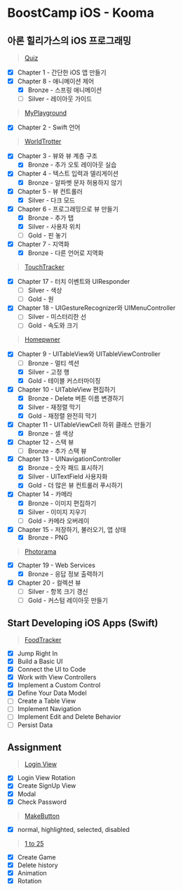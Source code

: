 # BoostCamp iOS - Kooma

## 아론 힐리가스의 iOS 프로그래밍
> [Quiz](https://github.com/leejun6694/BoostCamp_iOS_kooma/tree/master/Aaron%20Hillegass/Quiz)
- [x] Chapter 1 - 간단한 iOS 앱 만들기
- [x] Chapter 8 - 애니메이션 제어
  - [x] Bronze - 스프링 애니메이션
  - [ ] Silver - 레이아웃 가이드
> [MyPlayground](https://github.com/leejun6694/BoostCamp_iOS_kooma/tree/master/Aaron%20Hillegass/MyPlayground.playground)
- [x] Chapter 2 - Swift 언어
> [WorldTrotter](https://github.com/leejun6694/BoostCamp_iOS_kooma/tree/master/Aaron%20Hillegass/WorldTrotter)
- [x] Chapter 3 - 뷰와 뷰 계층 구조
  - [x] Bronze - 추가 오토 레이아웃 실습
- [x] Chapter 4 - 텍스트 입력과 델리게이션
  - [x] Bronze - 알파벳 문자 허용하지 않기
- [x] Chapter 5 - 뷰 컨트롤러
  - [x] Silver - 다크 모드
- [x] Chapter 6 - 프로그래밍으로 뷰 만들기
  - [x] Bronze - 추가 탭
  - [x] Silver - 사용자 위치
  - [ ] Gold - 핀 놓기
- [x] Chapter 7 - 지역화
  - [x] Bronze - 다른 언어로 지역화
> [TouchTracker](https://github.com/leejun6694/BoostCamp_iOS_kooma/tree/master/Aaron%20Hillegass/TouchTracker)
- [x] Chapter 17 - 터치 이벤트와 UIResponder
  - [ ] Silver - 색상
  - [ ] Gold - 원
- [x] Chapter 18 - UIGestureRecognizer와 UIMenuController
  - [ ] Silver - 미스터리한 선
  - [ ] Gold - 속도와 크기
> [Homepwner](https://github.com/leejun6694/BoostCamp_iOS_kooma/tree/master/Aaron%20Hillegass/Homepwner)
- [x] Chapter 9 - UITableView와 UITableViewController
  - [ ] Bronze - 멀티 섹션
  - [x] Silver - 고정 행
  - [x] Gold - 테이블 커스터마이징
- [x] Chapter 10 - UITableView 편집하기
  - [x] Bronze - Delete 버튼 이름 변경하기
  - [x] Silver - 재정렬 막기
  - [x] Gold - 재정렬 완전히 막기
- [x] Chapter 11 - UITableViewCell 하위 클래스 만들기
  - [x] Bronze - 셀 색상
- [x] Chapter 12 - 스택 뷰
  - [ ] Bronze - 추가 스택 뷰
- [x] Chapter 13 - UINavigationController
  - [x] Bronze - 숫자 패드 표시하기
  - [x] Silver - UITextField 사용자화
  - [x] Gold - 더 많은 뷰 컨트롤러 푸시하기
- [x] Chapter 14 - 카메라
  - [x] Bronze - 이미지 편집하기
  - [x] Silver - 이미지 지우기
  - [ ] Gold - 카메라 오버레이
- [x] Chapter 15 - 저장하기, 불러오기, 앱 상태
  - [x] Bronze - PNG
> [Photorama](https://github.com/leejun6694/BoostCamp_iOS_kooma/tree/master/Aaron%20Hillegass/Photorama)
- [x] Chapter 19 - Web Services
  - [x] Bronze - 응답 정보 출력하기
- [x] Chapter 20 - 컬렉션 뷰
  - [ ] Silver - 항목 크기 갱신
  - [ ] Gold - 커스텀 레이아웃 만들기

## Start Developing iOS Apps (Swift)
> [FoodTracker](https://github.com/leejun6694/BoostCamp_iOS_kooma/tree/master/FoodTracker)
- [x] Jump Right In
- [x] Build a Basic UI
- [x] Connect the UI to Code
- [x] Work with View Controllers
- [x] Implement a Custom Control
- [x] Define Your Data Model
- [ ] Create a Table View
- [ ] Implement Navigation
- [ ] Implement Edit and Delete Behavior
- [ ] Persist Data

## Assignment
> [Login View](https://github.com/leejun6694/BoostCamp_iOS_kooma/tree/master/week2/LoginView)
  - [x] Login View Rotation
  - [x] Create SignUp View
  - [x] Modal
  - [x] Check Password
> [MakeButton](https://github.com/leejun6694/BoostCamp_iOS_kooma/tree/master/week3/MakeButton)
  - [x] normal, highlighted, selected, disabled
> [1 to 25](https://github.com/leejun6694/BoostCamp_iOS_kooma/tree/master/week4/OneToTwentyFive)
  - [x] Create Game
  - [x] Delete history
  - [x] Animation
  - [x] Rotation
